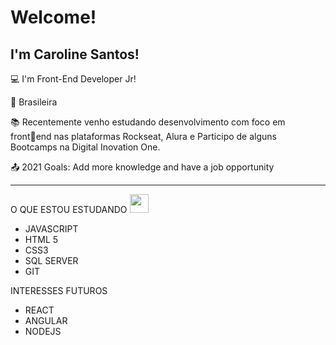 # Welcome!

 

## I'm Caroline Santos!

 

:computer: I'm Front-End Developer Jr!

:house_with_garden: Brasileira

:books: Recentemente venho estudando
desenvolvimento com foco em frontend nas plataformas Rockseat, Alura e
Participo de alguns Bootcamps na
Digital Inovation One. 

:outbox_tray: 2021 Goals: Add more knowledge and have a job opportunity
 

----------------------------------------------------------------------------------

O QUE ESTOU ESTUDANDO  <img src=https://github.com/TheDudeThatCode/TheDudeThatCode/blob/master/Assets/Earth.gif width="30">

- JAVASCRIPT 
- HTML 5
- CSS3
- SQL SERVER
- GIT


INTERESSES FUTUROS

- REACT
- ANGULAR
- NODEJS




